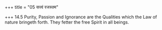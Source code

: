 +++
title = "05 सत्त्वं रजस्तम"

+++
14.5 Purity, Passion and Ignorance are the Qualities which the Law of
nature bringeth forth. They fetter the free Spirit in all beings.
